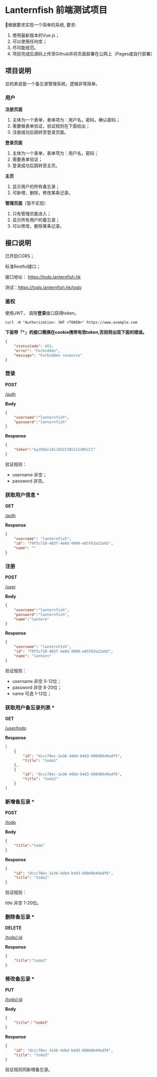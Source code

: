 # Lanternfish 前端测试项目

根据要求实现一个简单的系统,  要求:

1. 使用最新版本的Vue.js；
2. 可以使用任何库；
3. 尽可能规范。
4. 项目完成后源码上传至Github并将页面部署在公网上（Pages或自行部署）

## 项目说明

总的来说是一个备忘录管理系统，逻辑非常简单。

### 用户

**注册页面**

1. 主体为一个表单，表单项为：用户名，密码，确认密码；
2. 需要做表单验证，验证规则在下面给出；
3. 注册成功后跳转至登录页面。

**登录页面**

1. 主体为一个表单，表单项为：用户名，密码；
2. 需要表单验证；
3. 登录成功后跳转至主页。

**主页**

1. 显示用户的所有备忘录；
2. 可新增，删除，修改某条记录。

**管理页面**（暂不实现）

1. 只有管理员能进入；
2. 显示所有用户的备忘录；
3. 可以修改，删除某条记录。

## 接口说明

已开启CORS；

标准Restful接口；

接口地址： https://todo.lanternfish.hk

测试：https://todo.lanternfish.hk/todo

### 鉴权

使用JWT， 调用**登录**接口获得token。

`curl -H "Authorization: JWT <TOKEN>" https://www.example.com`

**下面带「\*」的接口需携在cookie携带有效token,否则将出现下面的错误。**

```json
{
	"statusCode": 403,
	"error": "Forbidden",
	"message": "Forbidden resource"
}
```

### 登录

**POST**

[/auth](/auth)

**Body**

```json
{
    "username":"lanternfish",
    "password":"lanternfish"
}
```

**Response**

```json
{
    "token":"eyJhbGciOiJIUzI1NiIsInR5cCI"
}
```

验证规则：

* username 非空；
* password 非空。

### 获取用户信息 *

**GET**

[/auth](/auth)

**Response**

```json
{
	"username": "lanternfish",
	"id": "f9f5c710-403f-4e8d-9099-e85f63a22e03",
	"name": ""
}
```

### 注册

**POST**

[/user](/user)

**Body**

```json
{
    "username":"lanternfish",
    "password":"lanternfish",
    "name":"lantern"
}
```

**Response**

```json
{
    "username": "lanternfish",
	"id": "f9f5c710-403f-4e8d-9099-e85f63a22e03",
	"name": "lantern"
}
```

验证规则： 

* username 非空 5-12位；
* password 非空 8-20位；
* name 可选 1-12位；

### 获取用户备忘录列表 *

**GET**

[/user/todo](/user/todo)

**Response**

```json
[
    {
        "id": "dccc78ec-1e36-4dbd-b4d3-89840b49adf5",
        "title": "todo1"
    },
    {
        "id": "dccc78ec-1e36-4dbd-b4d3-89840b49adf6",
        "title": "todo2"
    }
]
```

### 新增备忘录 *

**POST**

[/todo](/todo)

**Body**

```json
{
    "title":"todo"
}
```

**Response**

```json
{
    "id": "dccc78ec-1e36-4dbd-b4d3-89840b49adf6",
    "title": "todo2"
}
```

验证规则：

title 非空 1-20位。

### 删除备忘录 *

**DELETE**

[/todo/:id](/todo/:id)

**Response**

```json
{
    "title":"todo2"
}
```

### 修改备忘录 *

**PUT**

[/todo/:id](/todo/:id)

**Body**

```json
{
    "title"："todo3"
}
```

**Response**

```json
{
    "id": "dccc78ec-1e36-4dbd-b4d3-89840b49adf6",
    "title": "todo3"
}
```

验证规则同新增备忘录。

